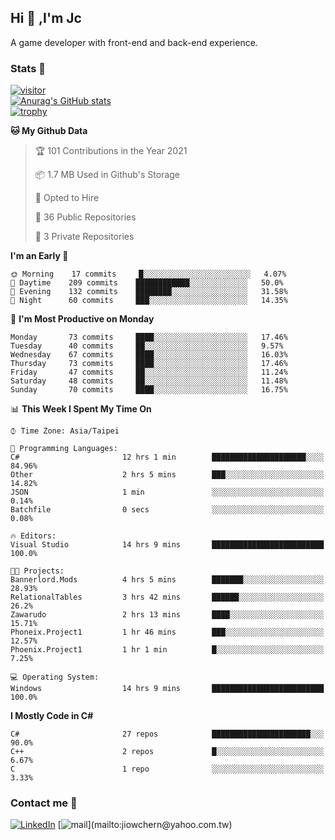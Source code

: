 ## Hi 👋 ,I'm Jc  

A game developer with front-end and back-end experience.  

### Stats  📝
[![visitor](https://visitor-badge.glitch.me/badge?page_id=jiowchern.jiowchern&style=flat-square&color=0088cc)](https://visitor-badge.glitch.me/badge?page_id=jiowchern.jiowchern&style=flat-square&color=0088cc)  
[![Anurag's GitHub stats](https://github-readme-stats.vercel.app/api?username=jiowchern&count_private=true&&show_icons=true)](https://github.com/anuraghazra/github-readme-stats)  
[![trophy](https://github-profile-trophy.vercel.app/?username=jiowchern)](https://github.com/ryo-ma/github-profile-trophy)  


<!--START_SECTION:waka-->
**🐱 My Github Data** 

> 🏆 101 Contributions in the Year 2021
 > 
> 📦 1.7 MB Used in Github's Storage 
 > 
> 💼 Opted to Hire
 > 
> 📜 36 Public Repositories 
 > 
> 🔑 3 Private Repositories  
 > 
**I'm an Early 🐤** 

```text
🌞 Morning    17 commits     █░░░░░░░░░░░░░░░░░░░░░░░░   4.07% 
🌆 Daytime    209 commits    ████████████░░░░░░░░░░░░░   50.0% 
🌃 Evening    132 commits    ████████░░░░░░░░░░░░░░░░░   31.58% 
🌙 Night      60 commits     ███░░░░░░░░░░░░░░░░░░░░░░   14.35%

```
📅 **I'm Most Productive on Monday** 

```text
Monday       73 commits     ████░░░░░░░░░░░░░░░░░░░░░   17.46% 
Tuesday      40 commits     ██░░░░░░░░░░░░░░░░░░░░░░░   9.57% 
Wednesday    67 commits     ████░░░░░░░░░░░░░░░░░░░░░   16.03% 
Thursday     73 commits     ████░░░░░░░░░░░░░░░░░░░░░   17.46% 
Friday       47 commits     ██░░░░░░░░░░░░░░░░░░░░░░░   11.24% 
Saturday     48 commits     ██░░░░░░░░░░░░░░░░░░░░░░░   11.48% 
Sunday       70 commits     ████░░░░░░░░░░░░░░░░░░░░░   16.75%

```


📊 **This Week I Spent My Time On** 

```text
⌚︎ Time Zone: Asia/Taipei

💬 Programming Languages: 
C#                       12 hrs 1 min        █████████████████████░░░░   84.96% 
Other                    2 hrs 5 mins        ███░░░░░░░░░░░░░░░░░░░░░░   14.82% 
JSON                     1 min               ░░░░░░░░░░░░░░░░░░░░░░░░░   0.14% 
Batchfile                0 secs              ░░░░░░░░░░░░░░░░░░░░░░░░░   0.08%

🔥 Editors: 
Visual Studio            14 hrs 9 mins       █████████████████████████   100.0%

🐱‍💻 Projects: 
Bannerlord.Mods          4 hrs 5 mins        ███████░░░░░░░░░░░░░░░░░░   28.93% 
RelationalTables         3 hrs 42 mins       ██████░░░░░░░░░░░░░░░░░░░   26.2% 
Zawarudo                 2 hrs 13 mins       ████░░░░░░░░░░░░░░░░░░░░░   15.71% 
Phoneix.Project1         1 hr 46 mins        ███░░░░░░░░░░░░░░░░░░░░░░   12.57% 
Phoenix.Project1         1 hr 1 min          █░░░░░░░░░░░░░░░░░░░░░░░░   7.25%

💻 Operating System: 
Windows                  14 hrs 9 mins       █████████████████████████   100.0%

```

**I Mostly Code in C#** 

```text
C#                       27 repos            ██████████████████████░░░   90.0% 
C++                      2 repos             █░░░░░░░░░░░░░░░░░░░░░░░░   6.67% 
C                        1 repo              ░░░░░░░░░░░░░░░░░░░░░░░░░   3.33%

```



<!--END_SECTION:waka-->



### Contact me 💬
[![LinkedIn](https://img.shields.io/badge/-JiowchernChen-0077B5?style==flat-square&logo=LinkedIn&logoColor=white)](https://www.linkedin.com/in/jiowchern-chen-4aaa90b7/) [![mail](https://img.shields.io/badge/-jiowchern%40yahoo.com.tw-blueviolet?style=flat-square&logo=yahoo!)](mailto:jiowchern@yahoo.com.tw)    

<!-- [![Linkedin Badge](https://img.shields.io/badge/-LinkedIn-blue?style=flat-square&logo=Linkedin&logoColor=white&link=https://www.linkedin.com/in/jiowchern-chen-4aaa90b7/)](https://www.linkedin.com/in/jiowchern-chen-4aaa90b7/) -->


<!--
**jiowchern/jiowchern** is a ✨ _special_ ✨ repository because its `README.md` (this file) appears on your GitHub profile.

Here are some ideas to get you started:

- 🔭 I’m currently working on ...
- 🌱 I’m currently learning ...
- 👯 I’m looking to collaborate on ...
- 🤔 I’m looking for help with ...
- 💬 Ask me about ...
- 📫 How to reach me: ...
- 😄 Pronouns: ...
- ⚡ Fun fact: ...
-->

